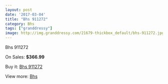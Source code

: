 ```yaml
---
layout: post
date: '2017-03-04'
title: "Bhs 911272"
category: Bhs
tags: ["granddressy"]
image: http://img.granddressy.com/21679-thickbox_default/bhs-911272.jpg
---
```

Bhs 911272

On Sales: **$366.99**
<a href="https://www.granddressy.com/en/bhs/20644-bhs-911272.html"><amp-img layout="responsive" width="600" height="600" src="//img.granddressy.com/21679-thickbox_default/bhs-911272.jpg" alt="Bhs 911272 0" /></a>

Buy it: [Bhs 911272](https://www.granddressy.com/en/bhs/20644-bhs-911272.html "Bhs 911272")

View more: [Bhs](https://www.granddressy.com/en/268-bhs "Bhs")